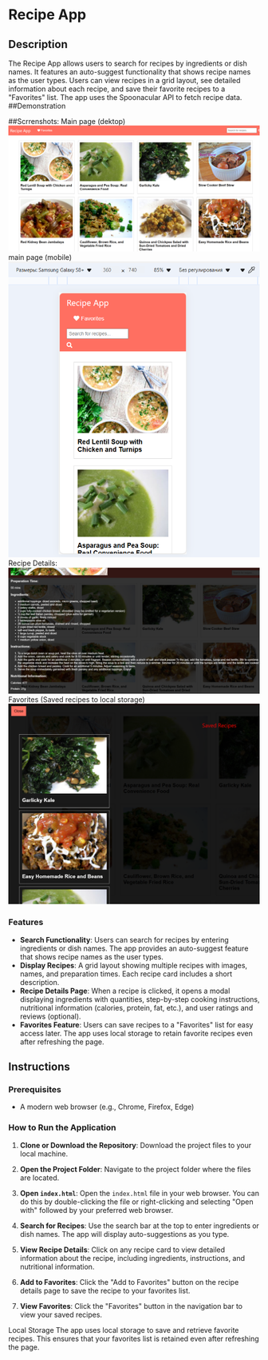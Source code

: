 # Recipe App

## Description

The Recipe App allows users to search for recipes by ingredients or dish names. It features an auto-suggest functionality that shows recipe names as the user types. Users can view recipes in a grid layout, see detailed information about each recipe, and save their favorite recipes to a "Favorites" list. The app uses the Spoonacular API to fetch recipe data.
##Demonstration

##Scrrenshots:
Main page (dektop)
![alt text](image.png)
main page (mobile)
![alt text](image-1.png)
Recipe Details:
![alt text](image-2.png)
Favorites (Saved recipes to local storage)
![alt text](image-3.png)
### Features

- **Search Functionality**: Users can search for recipes by entering ingredients or dish names. The app provides an auto-suggest feature that shows recipe names as the user types.
- **Display Recipes**: A grid layout showing multiple recipes with images, names, and preparation times. Each recipe card includes a short description.
- **Recipe Details Page**: When a recipe is clicked, it opens a modal displaying ingredients with quantities, step-by-step cooking instructions, nutritional information (calories, protein, fat, etc.), and user ratings and reviews (optional).
- **Favorites Feature**: Users can save recipes to a "Favorites" list for easy access later. The app uses local storage to retain favorite recipes even after refreshing the page.

## Instructions

### Prerequisites

- A modern web browser (e.g., Chrome, Firefox, Edge)



### How to Run the Application

1. **Clone or Download the Repository**: Download the project files to your local machine.

2. **Open the Project Folder**: Navigate to the project folder where the files are located.

3. **Open `index.html`**: Open the `index.html` file in your web browser. You can do this by double-clicking the file or right-clicking and selecting "Open with" followed by your preferred web browser.

4. **Search for Recipes**: Use the search bar at the top to enter ingredients or dish names. The app will display auto-suggestions as you type.

5. **View Recipe Details**: Click on any recipe card to view detailed information about the recipe, including ingredients, instructions, and nutritional information.

6. **Add to Favorites**: Click the "Add to Favorites" button on the recipe details page to save the recipe to your favorites list.

7. **View Favorites**: Click the "Favorites" button in the navigation bar to view your saved recipes.

Local Storage
The app uses local storage to save and retrieve favorite recipes. This ensures that your favorites list is retained even after refreshing the page.